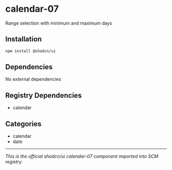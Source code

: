 # calendar-07

Range selection with minimum and maximum days

## Installation

```bash
npm install @shadcn/ui
```

## Dependencies

No external dependencies

## Registry Dependencies

- calendar

## Categories

- calendar
- date

---

*This is the official shadcn/ui calendar-07 component imported into SCM registry.*
